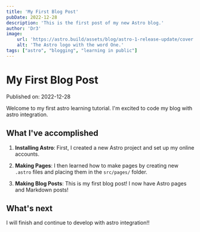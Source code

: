 ```yaml
---
title: 'My First Blog Post'
pubDate: 2022-12-28
description: 'This is the first post of my new Astro blog.'
author: 'Dr3'
image:
    url: 'https://astro.build/assets/blog/astro-1-release-update/cover.jpeg' 
    alt: 'The Astro logo with the word One.'
tags: ["astro", "blogging", "learning in public"]
---
```

# My First Blog Post

Published on: 2022-12-28

Welcome to my first astro learning tutorial. I'm excited to code my blog with astro integration. 
## What I've accomplished

1. **Installing Astro**: First, I created a new Astro project and set up my online accounts.

2. **Making Pages**: I then learned how to make pages by creating new `.astro` files and placing them in the `src/pages/` folder.

3. **Making Blog Posts**: This is my first blog post! I now have Astro pages and Markdown posts!

## What's next

I will finish and continue to develop with astro integration!! 